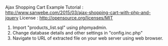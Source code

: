 Ajax Shopping Cart Example
Tutorial : http://www.sanwebe.com/2015/03/ajax-shopping-cart-with-php-and-jquery
License : http://opensource.org/licenses/MIT

1. Import "products_list.sql" using phpmyadmin.
2. Change database details and other settings in "config.inc.php"
3. Navigate to URL of extracted file on your web server using web browser.
